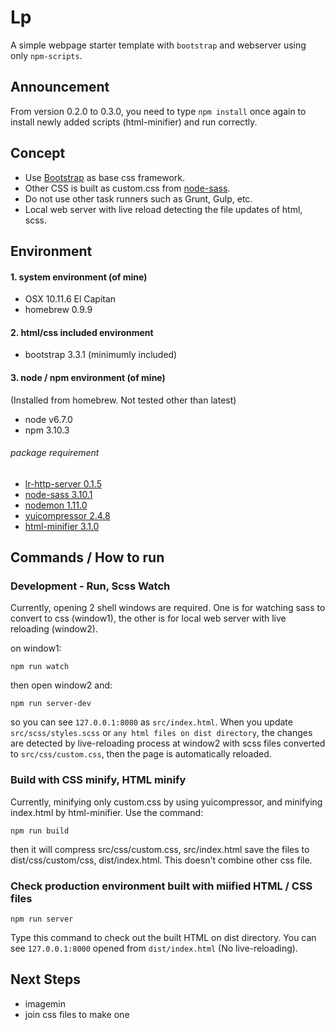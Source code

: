 # Lp
A simple webpage starter template with `bootstrap` and webserver using only `npm-scripts`.

## Announcement
From version 0.2.0 to 0.3.0, you need to type `npm install` once again to install newly added scripts (html-minifier) and run correctly.

## Concept
- Use [Bootstrap](http://getbootstrap.com) as base css framework.
- Other CSS is built as custom.css from [node-sass](https://www.npmjs.com/package/node-sass).
- Do not use other task runners such as Grunt, Gulp, etc.
- Local web server with live reload detecting the file updates of html, scss.


## Environment
#### 1. system environment (of mine)
- OSX 10.11.6 El Capitan
- homebrew 0.9.9

#### 2. html/css included environment
- bootstrap 3.3.1 (minimumly included)

#### 3. node / npm environment (of mine)
(Installed from homebrew. Not tested other than latest)
- node v6.7.0
- npm 3.10.3

###### package requirement
- [lr-http-server 0.1.5](https://www.npmjs.com/package/lr-http-server)
- [node-sass 3.10.1](https://www.npmjs.com/package/node-sass)
- [nodemon 1.11.0](https://www.npmjs.com/package/nodemon)
- [yuicompressor 2.4.8](https://www.npmjs.com/package/yuicompressor)
- [html-minifier 3.1.0](https://www.npmjs.com/package/html-minifier)

## Commands / How to run

### Development - Run, Scss Watch
Currently, opening 2 shell windows are required. One is for watching sass to convert to css (window1), the other is for local web server with live reloading (window2).

on window1:
```
npm run watch
```

then open window2 and:
```
npm run server-dev
```

so you can see `127.0.0.1:8080` as `src/index.html`. When you update `src/scss/styles.scss` or `any html files on dist directory`, the changes are detected by live-reloading process at window2 with scss files converted to `src/css/custom.css`, then the page is automatically reloaded.


### Build with CSS minify, HTML minify
Currently, minifying only custom.css by using yuicompressor, and minifying index.html by html-minifier. Use the command:
```
npm run build
```
then it will compress src/css/custom.css, src/index.html save the files to dist/css/custom/css, dist/index.html. This doesn't combine other css file.

### Check production environment built with miified HTML / CSS files
```
npm run server
```
Type this command to check out the built HTML on dist directory. You can see `127.0.0.1:8000` opened from `dist/index.html` (No live-reloading).

## Next Steps
- imagemin
- join css files to make one
